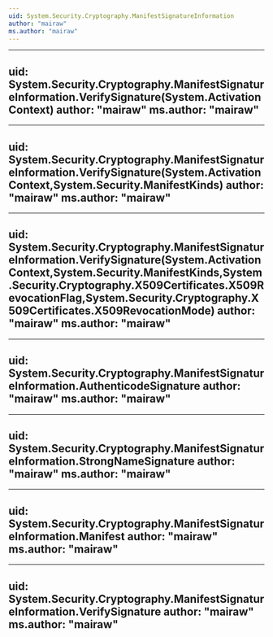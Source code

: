 ```yaml
---
uid: System.Security.Cryptography.ManifestSignatureInformation
author: "mairaw"
ms.author: "mairaw"
---
```


---
uid: System.Security.Cryptography.ManifestSignatureInformation.VerifySignature(System.ActivationContext)
author: "mairaw"
ms.author: "mairaw"
---

---
uid: System.Security.Cryptography.ManifestSignatureInformation.VerifySignature(System.ActivationContext,System.Security.ManifestKinds)
author: "mairaw"
ms.author: "mairaw"
---

---
uid: System.Security.Cryptography.ManifestSignatureInformation.VerifySignature(System.ActivationContext,System.Security.ManifestKinds,System.Security.Cryptography.X509Certificates.X509RevocationFlag,System.Security.Cryptography.X509Certificates.X509RevocationMode)
author: "mairaw"
ms.author: "mairaw"
---

---
uid: System.Security.Cryptography.ManifestSignatureInformation.AuthenticodeSignature
author: "mairaw"
ms.author: "mairaw"
---

---
uid: System.Security.Cryptography.ManifestSignatureInformation.StrongNameSignature
author: "mairaw"
ms.author: "mairaw"
---

---
uid: System.Security.Cryptography.ManifestSignatureInformation.Manifest
author: "mairaw"
ms.author: "mairaw"
---

---
uid: System.Security.Cryptography.ManifestSignatureInformation.VerifySignature
author: "mairaw"
ms.author: "mairaw"
---
